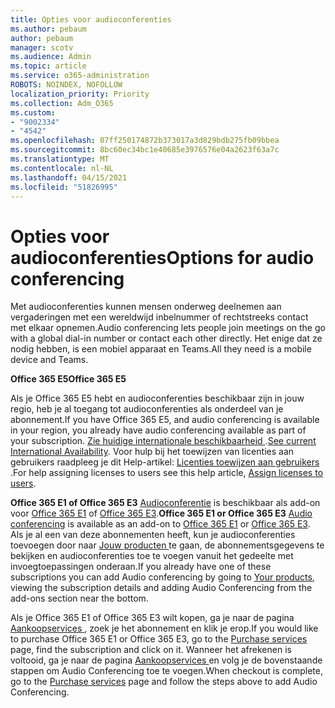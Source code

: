 ```yaml
---
title: Opties voor audioconferenties
ms.author: pebaum
author: pebaum
manager: scotv
ms.audience: Admin
ms.topic: article
ms.service: o365-administration
ROBOTS: NOINDEX, NOFOLLOW
localization_priority: Priority
ms.collection: Adm_O365
ms.custom:
- "9002334"
- "4542"
ms.openlocfilehash: 07ff250174872b373017a3d829bdb275fb09bbea
ms.sourcegitcommit: 8bc60ec34bc1e40685e3976576e04a2623f63a7c
ms.translationtype: MT
ms.contentlocale: nl-NL
ms.lasthandoff: 04/15/2021
ms.locfileid: "51826995"
---
```

# <a name="options-for-audio-conferencing"></a><span data-ttu-id="3fed4-102">Opties voor audioconferenties</span><span class="sxs-lookup"><span data-stu-id="3fed4-102">Options for audio conferencing</span></span>

<span data-ttu-id="3fed4-103">Met audioconferenties kunnen mensen onderweg deelnemen aan vergaderingen met een wereldwijd inbelnummer of rechtstreeks contact met elkaar opnemen.</span><span class="sxs-lookup"><span data-stu-id="3fed4-103">Audio conferencing lets people join meetings on the go with a global dial-in number or contact each other directly.</span></span> <span data-ttu-id="3fed4-104">Het enige dat ze nodig hebben, is een mobiel apparaat en Teams.</span><span class="sxs-lookup"><span data-stu-id="3fed4-104">All they need is a mobile device and Teams.</span></span>

<span data-ttu-id="3fed4-105">**Office 365 E5**</span><span class="sxs-lookup"><span data-stu-id="3fed4-105">**Office 365 E5**</span></span>

<span data-ttu-id="3fed4-106">Als je Office 365 E5 hebt en audioconferenties beschikbaar zijn in jouw regio, heb je al toegang tot audioconferenties als onderdeel van je abonnement.</span><span class="sxs-lookup"><span data-stu-id="3fed4-106">If you have Office 365 E5, and audio conferencing is available in your region, you already have audio conferencing available as part of your subscription.</span></span> <span data-ttu-id="3fed4-107">[ Zie huidige internationale beschikbaarheid ](https://go.microsoft.com/fwlink/p/?LinkID=839556).</span><span class="sxs-lookup"><span data-stu-id="3fed4-107">[See current International Availability](https://go.microsoft.com/fwlink/p/?LinkID=839556).</span></span> <span data-ttu-id="3fed4-108">Voor hulp bij het toewijzen van licenties aan gebruikers raadpleeg je dit Help-artikel: [ Licenties toewijzen aan gebruikers ](https://docs.microsoft.com/microsoft-365/admin/manage/assign-licenses-to-users).</span><span class="sxs-lookup"><span data-stu-id="3fed4-108">For help assigning licenses to users see this help article, [Assign licenses to users](https://docs.microsoft.com/microsoft-365/admin/manage/assign-licenses-to-users).</span></span>

<span data-ttu-id="3fed4-109">**Office 365 E1 of Office 365 E3** 
 [ Audioconferentie](https://docs.microsoft.com/microsoftteams/audio-conferencing-in-office-365) is beschikbaar als add-on voor [ Office 365 E1](https://www.microsoft.com/microsoft-365/business/office-365-enterprise-e1-business-software) of [ Office 365 E3](https://www.microsoft.com/microsoft-365/business/office-365-enterprise-e3-business-software).</span><span class="sxs-lookup"><span data-stu-id="3fed4-109">**Office 365 E1 or Office 365 E3**
[Audio conferencing](https://docs.microsoft.com/microsoftteams/audio-conferencing-in-office-365) is available as an add-on to [Office 365 E1](https://www.microsoft.com/microsoft-365/business/office-365-enterprise-e1-business-software) or [Office 365 E3](https://www.microsoft.com/microsoft-365/business/office-365-enterprise-e3-business-software).</span></span>  <span data-ttu-id="3fed4-110">Als je al een van deze abonnementen heeft, kun je audioconferenties toevoegen door naar [ Jouw producten ](https://go.microsoft.com/fwlink/p/?linkid=842054) te gaan, de abonnementsgegevens te bekijken en audioconferenties toe te voegen vanuit het gedeelte met invoegtoepassingen onderaan.</span><span class="sxs-lookup"><span data-stu-id="3fed4-110">If you already have one of these subscriptions you can add Audio conferencing by going to [Your products](https://go.microsoft.com/fwlink/p/?linkid=842054), viewing the subscription details and adding Audio Conferencing from the add-ons section near the bottom.</span></span>

<span data-ttu-id="3fed4-111">Als je Office 365 E1 of Office 365 E3 wilt kopen, ga je naar de pagina [ Aankoopservices ](https://go.microsoft.com/fwlink/p/?linkid=868433), zoek je het abonnement en klik je erop.</span><span class="sxs-lookup"><span data-stu-id="3fed4-111">If you would like to purchase Office 365 E1 or Office 365 E3, go to the [Purchase services](https://go.microsoft.com/fwlink/p/?linkid=868433) page, find the subscription and click on it.</span></span>  <span data-ttu-id="3fed4-112">Wanneer het afrekenen is voltooid, ga je naar de pagina [ Aankoopservices ](https://go.microsoft.com/fwlink/p/?linkid=868433) en volg je de bovenstaande stappen om Audio Conferencing toe te voegen.</span><span class="sxs-lookup"><span data-stu-id="3fed4-112">When checkout is complete, go to the [Purchase services](https://go.microsoft.com/fwlink/p/?linkid=868433) page and follow the steps above to add Audio Conferencing.</span></span>

